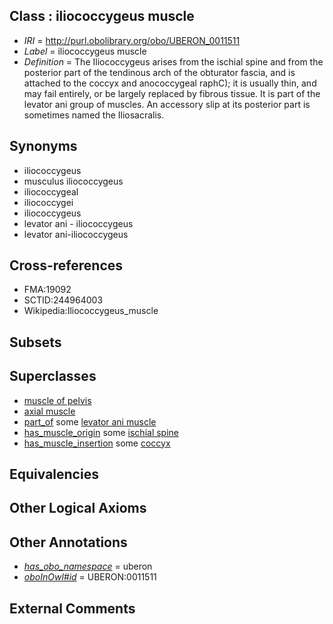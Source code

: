 
## Class : iliococcygeus muscle

 * *IRI* = http://purl.obolibrary.org/obo/UBERON_0011511
 * *Label* = iliococcygeus muscle
 * *Definition* = The Iliococcygeus arises from the ischial spine and from the posterior part of the tendinous arch of the obturator fascia, and is attached to the coccyx and anococcygeal raphC); it is usually thin, and may fail entirely, or be largely replaced by fibrous tissue. It is part of the levator ani group of muscles. An accessory slip at its posterior part is sometimes named the Iliosacralis.

## Synonyms

 * iliococcygeus
 * musculus iliococcygeus
 * iliococcygeal
 * iliococcygei
 * iliococcygeus
 * levator ani - iliococcygeus
 * levator ani-iliococcygeus

## Cross-references

 * FMA:19092
 * SCTID:244964003
 * Wikipedia:Iliococcygeus_muscle

## Subsets


## Superclasses

 * [muscle of pelvis](../../UBERON/25/UBERON_0001325.md)
 * [axial muscle](../../UBERON/97/UBERON_0003897.md)
 * [part_of](../../BFO/50/BFO_0000050.md) some [levator ani muscle](../../UBERON/26/UBERON_0001326.md)
 * [has_muscle_origin](../../RO/72/RO_0002372.md) some [ischial spine](../../UBERON/00/UBERON_0009000.md)
 * [has_muscle_insertion](../../RO/73/RO_0002373.md) some [coccyx](../../UBERON/50/UBERON_0001350.md)

## Equivalencies


## Other Logical Axioms


## Other Annotations

 * *[has_obo_namespace](../../ce/oboInOwl#hasOBONamespace.md)* = uberon
 * *[oboInOwl#id](../../id/oboInOwl#id.md)* = UBERON:0011511

## External Comments

